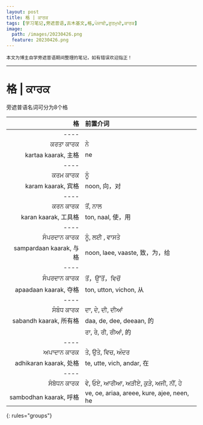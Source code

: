 ```yaml
---
layout: post
title: 格 | ਕਾਰਕ 
tags: [学习笔记,旁遮普语,古木基文,格,ਪੰਜਾਬੀ,ਗੁਰਮੁਖੀ,ਕਾਰਕ]
image:
  path: /images/20230426.png
  feature: 20230426.png
---
```


```
本文为博主自学旁遮普语期间整理的笔记，如有错误欢迎指正！
```

******

<!--more-->

# 格 | ਕਾਰਕ 

旁遮普语名词可分为8个格

| 格 | 前置介词 |
|--------:|:-------|
|----
|ਕਰਤਾ ਕਾਰਕ|ਨੇ|
|kartaa kaarak, 主格| ne |
|----
|ਕਰਮ ਕਾਰਕ|ਨੂੰ|
|karam kaarak, 宾格|noon, 向，对|
|----
|ਕਰਨ ਕਾਰਕ|ਤੋਂ, ਨਾਲ|
|karan kaarak, 工具格|ton, naal, 使，用|
|----
|ਸੰਪਰਦਾਨ ਕਾਰਕ|ਨੂੰ, ਲਈ , ਵਾਸਤੇ |
|sampardaan kaarak, 与格|noon, laee, vaaste, 致，为，给|
|----
|ਸੰਪਰਦਾਨ ਕਾਰਕ|ਤੋਂ，ਉੱਤੋਂ，ਵਿਚੋਂ|
|apaadaan kaarak, 夺格|ton, utton, vichon, 从|
|----
|ਸੰਬੰਧ ਕਾਰਕ|ਦਾ, ਦੇ, ਦੀ, ਦੀਆਂ|
|sabandh kaarak, 所有格|daa, de, dee, deeaan, 的|
||ਰਾ, ਰੇ, ਰੀ, ਰੀਆਂ, 的|
|----
|ਅਪਾਦਾਨ ਕਾਰਕ|ਤੇ, ਉਤੇ, ਵਿਚ, ਅੰਦਰ|
|adhikaran kaarak, 处格|te, utte, vich, andar, 在|
|----
|ਸੰਬੋਧਨ ਕਾਰਕ|ਵੇ, ਓਏ, ਆਰੀਆ, ਅੜੀਏ, ਕੁੜੇ, ਅਜੀ, ਨੀਂ, ਹੇ|
|sambodhan kaarak, 呼格|ve, oe, ariaa, areee, kure, ajee, neen, he|
{: rules="groups"}
